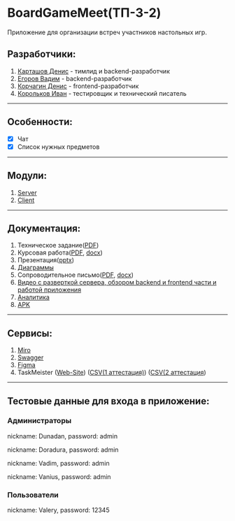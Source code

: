 # BoardGameMeet(ТП-3-2)
Приложение для организации встреч участников настольных игр.

## Разработчики:
1) [Карташов Денис](https://github.com/Dunad4n) - тимлид и backend-разработчик
2) [Егоров Вадим](https://github.com/aaaarrrrrrttttiiiiixxxx) - backend-разработчик
3) [Корчагин Денис](https://github.com/RedJohn12345) - frontend-разработчик
4) [Корольков Иван](https://github.com/IvanKorolkov) - тестировщик и технический писатель

---

## Особенности:
- [X] Чат
- [X] Список нужных предметов

---

## Модули:
1) [Server](https://github.com/Dunad4n/BoardGameMeet_Server)
2) [Client](https://github.com/RedJohn12345/BoardGameMeet_Client)

---

## Документация:
1) Техническое задание([PDF](https://github.com/Dunad4n/BoardGameMeet/blob/main/documentation/TZ_2.1.pdf))
2) Курсовая работа([PDF](https://github.com/Dunad4n/BoardGameMeet/blob/main/documentation/kursovaya_tp.pdf), [docx](https://github.com/Dunad4n/BoardGameMeet/blob/main/documentation/kursovaya_tp.docx))
3) Презентация([pptx](https://github.com/Dunad4n/BoardGameMeet/blob/main/documentation/%D0%9F%D1%80%D0%B5%D0%B7%D0%B5%D0%BD%D1%82%D0%B0%D1%86%D0%B8%D1%8F%20BoardGameMeet.pptx))
4) [Диаграммы](https://github.com/Dunad4n/BoardGameMeet/tree/main/documentation)
5) Сопроводительное письмо([PDF](https://github.com/Dunad4n/BoardGameMeet/blob/main/documentation/Сопроводительное%20письмо.pdf), [docx](https://github.com/Dunad4n/BoardGameMeet/blob/main/documentation/Сопроводительное%20письмо.docx))
6) [Видео с разверткой сервера, обзором backend и frontend части и работой приложения](https://drive.google.com/drive/folders/1vdJCvaP0j2av_4yCgvm9O_hIPjVRkSq5)
7) [Аналитика](https://github.com/Dunad4n/BoardGameMeet/tree/main/analytics)
8) [APK](https://drive.google.com/drive/folders/1GzfqeR9o2feW92q2BOotRhK3st-rQzNR)

---

## Сервисы:
1) [Miro](https://miro.com/app/board/uXjVPhpHMpY=/)
2) [Swagger](https://board-game-meet-dunad4n.cloud.okteto.net/swagger-ui/index.html#/)
3) [Figma](https://www.figma.com/file/97s6q1AduQuaEPb27RfcY5/BoardGameMeet?node-id=0%3A1&t=8QmV7nXATlyaIUqn-1)
4) TaskMeister ([Web-Site](https://www.meistertask.com/app/project/b1BPRMFU/boardgamemeet)) ([CSV(1 аттестация)](https://github.com/Dunad4n/BoardGameMeet/blob/main/documentation/TaskMeisterCSV/project-export-498009.csv)) ([CSV(2 аттестация](https://github.com/Dunad4n/BoardGameMeet/blob/main/documentation/TaskMeisterCSV/project-export-506290.csv))

---

## Тестовые данные для входа в приложение:

### Администраторы

nickname: Dunadan,   password: admin

nickname: Doradura,   password: admin

nickname: Vadim,  password: admin

nickname: Vanius,   password: admin

### Пользователи

nickname: Valery,   password: 12345

